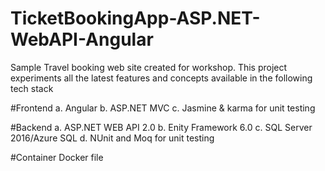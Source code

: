 # TicketBookingApp-ASP.NET-WebAPI-Angular
Sample Travel booking web site created for workshop. This project experiments all the latest features 
and concepts available in the following tech stack

#Frontend
a. Angular 
b. ASP.NET MVC
c. Jasmine & karma for unit testing

#Backend
a. ASP.NET WEB API 2.0
b. Enity Framework 6.0
c. SQL Server 2016/Azure SQL 
d. NUnit and Moq for unit testing

#Container
Docker file




